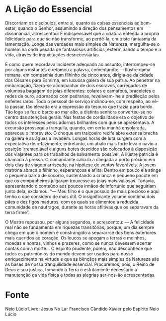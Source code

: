 # A Lição do Essencial

Discorriam os discípulos, entre si, quanto às coisas essenciais ao bem-estar, quando o Senhor, assumindo a direção dos pensamentos em dissonância, acrescentou: É indispensável que a criatura entenda a própria felicidade para que se não transforme, ao perdê-la, em triste fantasma da lamentação. Longe das verdades mais simples da Natureza, mergulha-se o homem na onda pesada de fantasiosos artifícios, exterminando o tempo e a vida, através de inquietações desnecessárias.

E como quem recordava incidente adequado ao assunto, interrompeu-se por alguns instantes e retomou a palavra, comentando:
— Ilustre dama romana, em companhia dum filhinho de cinco anos, dirigia-se da cidade dos Césares para Esmirna, em luxuosa galera de sua pátria. Ao penetrar na embarcação, fizera-se acompanhar de dois escravos, carregados de volumosa bagagem de joias diferentes: colares e camafeus, braceletes e redes de ouro, adornados com pedrarias, revelavam-lhe a predileção pelos enfeites raros. Todo o pessoal de serviço inclinou-se, com respeito, ao vê-la passar, tão elevada era a expressão do tesouro que trazia para bordo. Tão logo se fez o barco ao mar alto, a distinta senhora converteu-se no centro das atenções gerais. Nas festas de cordialidade era o objetivo de todos os interesses pelos adornos brilhantes com que se apresentava. A excursão prosseguia tranquila, quando, em certa manhã ensolarada, apareceu o imprevisto. O choque em traiçoeiro recife abre extensa brecha na galera e as águas a invadem. Longas horas de luta surgem com a expectativa de refazimento; entretanto, um abalo mais forte leva o navio a posição irremediável e alguns botes descidos são colocados à disposição dos viajantes para os trabalhos de salvamento possível. A ilustre patrícia é chamada à pressa. O comandante calcula a chegada a porto próximo em dois dias de viagem arriscada, na hipótese de ventos favoráveis. A jovem matrona abraça o filhinho, esperançosa e aflita. Dentro em pouco ela atinge o pequeno barco de socorro, sustentando a criança e pequeno pacote em que os companheiros julgaram trouxesse as joias mais valiosas. Todavia, apresentando o conteúdo aos poucos irmãos de infortúnio que seguiriam junto dela, exclamou:
“— Meu filho é o que possuo de mais precioso e aqui tenho o que considero de mais útil. O insignificante volume continha dois pães e dez figos maduros, com os quais se alimentou a reduzida comunidade de náufragos, durante as horas aflitivas que os separavam da terra firme”.

O Mestre repousou, por alguns segundos, e acrescentou:
— A felicidade real não se fundamenta em riquezas transitórias, porque, um dia sempre chega em que o homem é constrangido a separar-se dos bens exteriores mais queridos ao coração. Os loucos se apegam a terras e moinhos, moedas e honras, vinhos e prazeres, como se nunca devessem acertar contas com a morte... O espírito prudente, porém, não desconhece que todos os patrimônios do mundo devem ser usados para nosso enriquecimento na virtude e que as bênçãos mais simples da Natureza são as bases de nossa tranquilidade essencial. Procuremos, pois, o Reino de Deus e sua justiça, tomando à Terra o estritamente necessário à manutenção da vida física e todas as alegrias ser-nos-ão acrescentadas.


# Fonte
Neio Lúcio
Livro: Jesus No Lar
Francisco Cândido Xavier pelo Espírito Neio Lúcio
